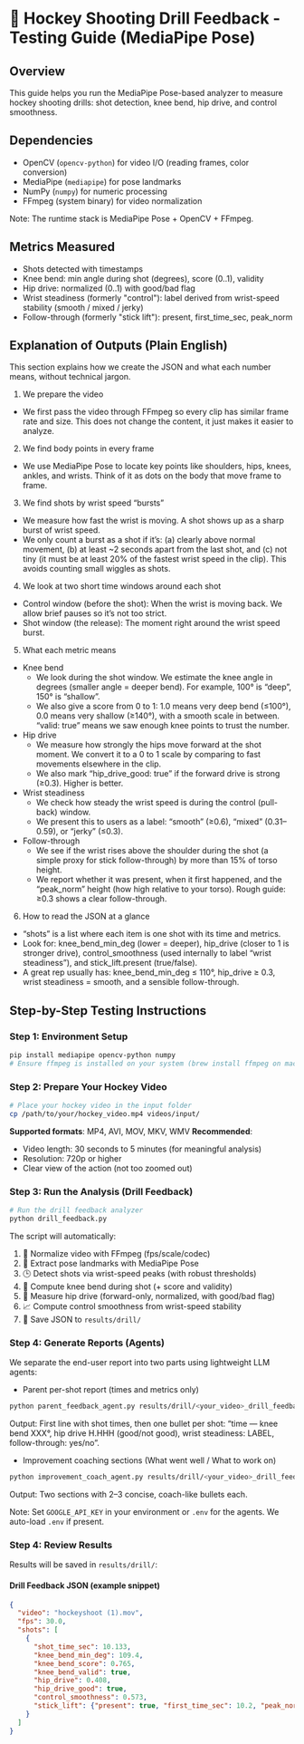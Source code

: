 # 🏒 Hockey Shooting Drill Feedback - Testing Guide (MediaPipe Pose)

## Overview

This guide helps you run the MediaPipe Pose-based analyzer to measure hockey shooting drills: shot detection, knee bend, hip drive, and control smoothness.

## Dependencies

- OpenCV (`opencv-python`) for video I/O (reading frames, color conversion)
- MediaPipe (`mediapipe`) for pose landmarks
- NumPy (`numpy`) for numeric processing
- FFmpeg (system binary) for video normalization

Note: The runtime stack is MediaPipe Pose + OpenCV + FFmpeg.

## Metrics Measured

- Shots detected with timestamps
- Knee bend: min angle during shot (degrees), score (0..1), validity
- Hip drive: normalized (0..1) with good/bad flag
- Wrist steadiness (formerly "control"): label derived from wrist-speed stability (smooth / mixed / jerky)
- Follow-through (formerly "stick lift"): present, first_time_sec, peak_norm

## Explanation of Outputs (Plain English)

This section explains how we create the JSON and what each number means, without technical jargon.

1) We prepare the video
- We first pass the video through FFmpeg so every clip has similar frame rate and size. This does not change the content, it just makes it easier to analyze.

2) We find body points in every frame
- We use MediaPipe Pose to locate key points like shoulders, hips, knees, ankles, and wrists. Think of it as dots on the body that move frame to frame.

3) We find shots by wrist speed “bursts”
- We measure how fast the wrist is moving. A shot shows up as a sharp burst of wrist speed.
- We only count a burst as a shot if it’s: (a) clearly above normal movement, (b) at least ~2 seconds apart from the last shot, and (c) not tiny (it must be at least 20% of the fastest wrist speed in the clip). This avoids counting small wiggles as shots.

4) We look at two short time windows around each shot
- Control window (before the shot): When the wrist is moving back. We allow brief pauses so it’s not too strict.
- Shot window (the release): The moment right around the wrist speed burst.

5) What each metric means
- Knee bend
  - We look during the shot window. We estimate the knee angle in degrees (smaller angle = deeper bend). For example, 100° is “deep”, 150° is “shallow”.
  - We also give a score from 0 to 1: 1.0 means very deep bend (≤100°), 0.0 means very shallow (≥140°), with a smooth scale in between. “valid: true” means we saw enough knee points to trust the number.
- Hip drive
  - We measure how strongly the hips move forward at the shot moment. We convert it to a 0 to 1 scale by comparing to fast movements elsewhere in the clip.
  - We also mark “hip_drive_good: true” if the forward drive is strong (≥0.3). Higher is better.
- Wrist steadiness
  - We check how steady the wrist speed is during the control (pull-back) window.
  - We present this to users as a label: “smooth” (≥0.6), “mixed” (0.31–0.59), or “jerky” (≤0.3).
- Follow-through
  - We see if the wrist rises above the shoulder during the shot (a simple proxy for stick follow-through) by more than 15% of torso height.
  - We report whether it was present, when it first happened, and the “peak_norm” height (how high relative to your torso). Rough guide: ≥0.3 shows a clear follow-through.

6) How to read the JSON at a glance
- “shots” is a list where each item is one shot with its time and metrics.
- Look for: knee_bend_min_deg (lower = deeper), hip_drive (closer to 1 is stronger drive), control_smoothness (used internally to label “wrist steadiness”), and stick_lift.present (true/false).
- A great rep usually has: knee_bend_min_deg ≤ 110°, hip_drive ≥ 0.3, wrist steadiness = smooth, and a sensible follow-through.

## Step-by-Step Testing Instructions

### Step 1: Environment Setup

```bash
pip install mediapipe opencv-python numpy
# Ensure ffmpeg is installed on your system (brew install ffmpeg on macOS)
```

### Step 2: Prepare Your Hockey Video

```bash
# Place your hockey video in the input folder
cp /path/to/your/hockey_video.mp4 videos/input/
```

**Supported formats**: MP4, AVI, MOV, MKV, WMV
**Recommended**: 
- Video length: 30 seconds to 5 minutes (for meaningful analysis)
- Resolution: 720p or higher
- Clear view of the action (not too zoomed out)

### Step 3: Run the Analysis (Drill Feedback)

```bash
# Run the drill feedback analyzer
python drill_feedback.py
```

The script will automatically:
1. 🎥 Normalize video with FFmpeg (fps/scale/codec)
2. 🧍 Extract pose landmarks with MediaPipe Pose
3. 🕒 Detect shots via wrist-speed peaks (with robust thresholds)
4. 🦵 Compute knee bend during shot (+ score and validity)
5. 🧠 Measure hip drive (forward-only, normalized, with good/bad flag)
6. 📈 Compute control smoothness from wrist-speed stability
7. 💾 Save JSON to `results/drill/`

### Step 4: Generate Reports (Agents)

We separate the end-user report into two parts using lightweight LLM agents:

- Parent per-shot report (times and metrics only)

```bash
python parent_feedback_agent.py results/drill/<your_video>_drill_feedback.json
```

Output: First line with shot times, then one bullet per shot:
“time — knee bend XXX°, hip drive H.HHH (good/not good), wrist steadiness: LABEL, follow-through: yes/no”.

- Improvement coaching sections (What went well / What to work on)

```bash
python improvement_coach_agent.py results/drill/<your_video>_drill_feedback.json
```

Output: Two sections with 2–3 concise, coach-like bullets each.

Note: Set `GOOGLE_API_KEY` in your environment or `.env` for the agents. We auto-load `.env` if present.

### Step 4: Review Results

Results will be saved in `results/drill/`:

#### **Drill Feedback JSON** (example snippet)
```json
{
  "video": "hockeyshoot (1).mov",
  "fps": 30.0,
  "shots": [
    {
      "shot_time_sec": 10.133,
      "knee_bend_min_deg": 109.4,
      "knee_bend_score": 0.765,
      "knee_bend_valid": true,
      "hip_drive": 0.408,
      "hip_drive_good": true,
      "control_smoothness": 0.573,
      "stick_lift": {"present": true, "first_time_sec": 10.2, "peak_norm": 0.22}
    }
  ]
}
